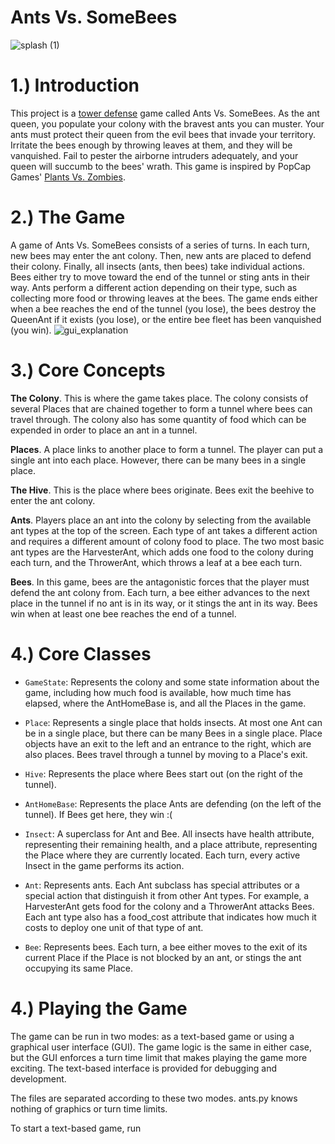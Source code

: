 # Ants Vs. SomeBees
![splash (1)](https://user-images.githubusercontent.com/111802251/204198491-8de5083b-89ff-43f6-b09e-c284d16d64f2.png)
# 1.) Introduction
This project is a [tower defense](https://en.wikipedia.org/wiki/Tower_defense) game called Ants Vs. SomeBees. As the ant queen, you populate your colony with the bravest ants you can muster. Your ants must protect their queen from the evil bees that invade your territory. Irritate the bees enough by throwing leaves at them, and they will be vanquished. Fail to pester the airborne intruders adequately, and your queen will succumb to the bees' wrath. This game is inspired by PopCap Games' [Plants Vs. Zombies](https://www.ea.com/ea-studios/popcap/plants-vs-zombies).
# 2.) The Game
A game of Ants Vs. SomeBees consists of a series of turns. In each turn, new bees may enter the ant colony. Then, new ants are placed to defend their colony. Finally, all insects (ants, then bees) take individual actions. Bees either try to move toward the end of the tunnel or sting ants in their way. Ants perform a different action depending on their type, such as collecting more food or throwing leaves at the bees. The game ends either when a bee reaches the end of the tunnel (you lose), the bees destroy the QueenAnt if it exists (you lose), or the entire bee fleet has been vanquished (you win).
![gui_explanation](https://user-images.githubusercontent.com/111802251/204199268-f27c3fb0-4138-4400-a859-cc36268fe796.png)
# 3.) Core Concepts
**The Colony**. This is where the game takes place. The colony consists of several Places that are chained together to form a tunnel where bees can travel through. The colony also has some quantity of food which can be expended in order to place an ant in a tunnel.

**Places**. A place links to another place to form a tunnel. The player can put a single ant into each place. However, there can be many bees in a single place.

**The Hive**. This is the place where bees originate. Bees exit the beehive to enter the ant colony.

**Ants**. Players place an ant into the colony by selecting from the available ant types at the top of the screen. Each type of ant takes a different action and requires a different amount of colony food to place. The two most basic ant types are the HarvesterAnt, which adds one food to the colony during each turn, and the ThrowerAnt, which throws a leaf at a bee each turn. 

**Bees**. In this game, bees are the antagonistic forces that the player must defend the ant colony from. Each turn, a bee either advances to the next place in the tunnel if no ant is in its way, or it stings the ant in its way. Bees win when at least one bee reaches the end of a tunnel.
# 4.) Core Classes
- `GameState`: Represents the colony and some state information about the game, including how much food is available, how much time has elapsed, where the AntHomeBase is, and all the Places in the game.

- `Place`: Represents a single place that holds insects. At most one Ant can be in a single place, but there can be many Bees in a single place. Place objects have an exit to the left and an entrance to the right, which are also places. Bees travel through a tunnel by moving to a Place's exit.

- `Hive`: Represents the place where Bees start out (on the right of the tunnel).

- `AntHomeBase`: Represents the place Ants are defending (on the left of the tunnel). If Bees get here, they win :(

- `Insect`: A superclass for Ant and Bee. All insects have health attribute, representing their remaining health, and a place attribute, representing the Place where they are currently located. Each turn, every active Insect in the game performs its action.

- `Ant`: Represents ants. Each Ant subclass has special attributes or a special action that distinguish it from other Ant types. For example, a HarvesterAnt gets food for the colony and a ThrowerAnt attacks Bees. Each ant type also has a food_cost attribute that indicates how much it costs to deploy one unit of that type of ant.

- `Bee`: Represents bees. Each turn, a bee either moves to the exit of its current Place if the Place is not blocked by an ant, or stings the ant occupying its same Place.
# 4.) Playing the Game
The game can be run in two modes: as a text-based game or using a graphical user interface (GUI). The game logic is the same in either case, but the GUI enforces a turn time limit that makes playing the game more exciting. The text-based interface is provided for debugging and development.

The files are separated according to these two modes. ants.py knows nothing of graphics or turn time limits.

To start a text-based game, run
